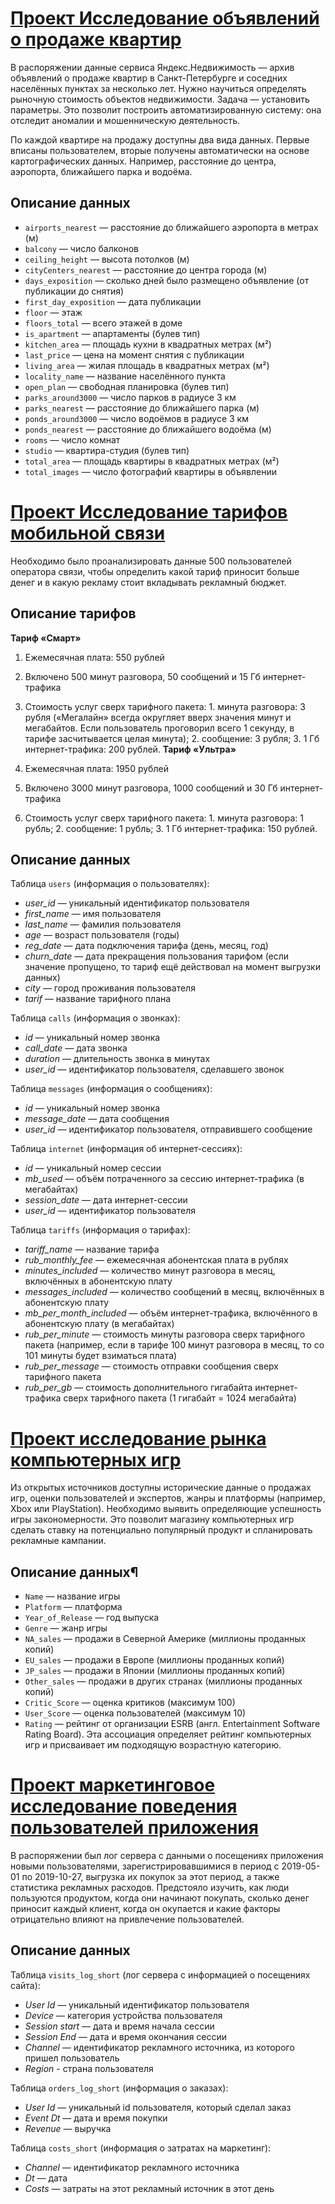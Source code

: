 # [Проект Исследование объявлений о продаже квартир](https://github.com/Ruzhaya/Data_analysis_projects/blob/main/Project_3.ipynb)
В распоряжении данные сервиса Яндекс.Недвижимость — архив объявлений о продаже квартир в Санкт-Петербурге и соседних населённых пунктах за несколько лет. Нужно научиться определять рыночную стоимость объектов недвижимости. Задача — установить параметры. Это позволит построить автоматизированную систему: она отследит аномалии и мошенническую деятельность.

По каждой квартире на продажу доступны два вида данных. Первые вписаны пользователем, вторые получены автоматически на основе картографических данных. Например, расстояние до центра, аэропорта, ближайшего парка и водоёма.

## Описание данных

- `airports_nearest` — расстояние до ближайшего аэропорта в метрах (м)
- `balcony` — число балконов
- `ceiling_height` — высота потолков (м)
- `cityCenters_nearest` — расстояние до центра города (м)
- `days_exposition` — сколько дней было размещено объявление (от публикации до снятия)
- `first_day_exposition` — дата публикации
- `floor` — этаж
- `floors_total` — всего этажей в доме
- `is_apartment` — апартаменты (булев тип)
- `kitchen_area` — площадь кухни в квадратных метрах (м²)
- `last_price` — цена на момент снятия с публикации
- `living_area` — жилая площадь в квадратных метрах (м²)
- `locality_name` — название населённого пункта
- `open_plan` — свободная планировка (булев тип)
- `parks_around3000` — число парков в радиусе 3 км
- `parks_nearest` — расстояние до ближайшего парка (м)
- `ponds_around3000` — число водоёмов в радиусе 3 км
- `ponds_nearest` — расстояние до ближайшего водоёма (м)
- `rooms` — число комнат
- `studio` — квартира-студия (булев тип)
- `total_area` — площадь квартиры в квадратных метрах (м²)
- `total_images` — число фотографий квартиры в объявлении

# [Проект Исследование тарифов мобильной связи](https://github.com/Ruzhaya/Data_analysis_projects/blob/main/Project_4.ipynb)
Необходимо было проанализировать данные 500 пользователей оператора связи, чтобы определить какой тариф приносит больше денег и в какую рекламу стоит вкладывать рекламный бюджет.

## Описание тарифов
 
**Тариф «Смарт»**

1. Ежемесячная плата: 550 рублей
2. Включено 500 минут разговора, 50 сообщений и 15 Гб интернет-трафика
3. Стоимость услуг сверх тарифного пакета: 1. минута разговора: 3 рубля («Мегалайн» всегда округляет вверх значения минут и мегабайтов. Если пользователь проговорил всего 1 секунду, в тарифе засчитывается целая минута); 2. сообщение: 3 рубля; 3. 1 Гб интернет-трафика: 200 рублей.
**Тариф «Ультра»**

1. Ежемесячная плата: 1950 рублей
2. Включено 3000 минут разговора, 1000 сообщений и 30 Гб интернет-трафика
3. Стоимость услуг сверх тарифного пакета: 1. минута разговора: 1 рубль; 2. сообщение: 1 рубль; 3. 1 Гб интернет-трафика: 150 рублей.

## Описание данных 
Таблица `users` (информация о пользователях):<br>
* *user_id* — уникальный идентификатор пользователя
* *first_name* — имя пользователя
* *last_name* — фамилия пользователя
* *age* — возраст пользователя (годы)
* *reg_date* — дата подключения тарифа (день, месяц, год)
* *churn_date* — дата прекращения пользования тарифом (если значение пропущено, то тариф ещё действовал на момент выгрузки данных)
* *city* — город проживания пользователя
* *tarif* — название тарифного плана <br>

Таблица `calls` (информация о звонках):<br>
* *id* — уникальный номер звонка
* *call_date* — дата звонка
* *duration* — длительность звонка в минутах
* *user_id* — идентификатор пользователя, сделавшего звонок <br>

Таблица `messages` (информация о сообщениях): <br>
* *id* — уникальный номер звонка
* *message_date* — дата сообщения
* *user_id* — идентификатор пользователя, отправившего сообщение <br>

Таблица `internet` (информация об интернет-сессиях): <br>
* *id* — уникальный номер сессии
* *mb_used* — объём потраченного за сессию интернет-трафика (в мегабайтах)
* *session_date* — дата интернет-сессии
* *user_id* — идентификатор пользователя <br>

Таблица `tariffs` (информация о тарифах): <br>
* *tariff_name* — название тарифа
* *rub_monthly_fee* — ежемесячная абонентская плата в рублях
* *minutes_included* — количество минут разговора в месяц, включённых в абонентскую плату
* *messages_included* — количество сообщений в месяц, включённых в абонентскую плату
* *mb_per_month_included* — объём интернет-трафика, включённого в абонентскую плату (в мегабайтах)
* *rub_per_minute* — стоимость минуты разговора сверх тарифного пакета (например, если в тарифе 100 минут разговора в месяц, то со 101 минуты будет взиматься плата)
* *rub_per_message* — стоимость отправки сообщения сверх тарифного пакета
* *rub_per_gb* — стоимость дополнительного гигабайта интернет-трафика сверх тарифного пакета (1 гигабайт = 1024 мегабайта)

# [Проект исследование рынка компьютерных игр](https://github.com/Ruzhaya/Data_analysis_projects/blob/main/Project_5.ipynb)
Из открытых источников доступны исторические данные о продажах игр, оценки пользователей и экспертов, жанры и платформы (например, Xbox или PlayStation). Необходимо выявить определяющие успешность игры закономерности. Это позволит магазину компьютерных игр сделать ставку на потенциально популярный продукт и спланировать рекламные кампании.

## Описание данных¶
* `Name` — название игры
* `Platform` — платформа
* `Year_of_Release` — год выпуска
* `Genre` — жанр игры
* `NA_sales` — продажи в Северной Америке (миллионы проданных копий)
* `EU_sales` — продажи в Европе (миллионы проданных копий)
* `JP_sales` — продажи в Японии (миллионы проданных копий)
* `Other_sales` — продажи в других странах (миллионы проданных копий)
* `Critic_Score` — оценка критиков (максимум 100)
* `User_Score` — оценка пользователей (максимум 10)
* `Rating` — рейтинг от организации ESRB (англ. Entertainment Software Rating Board). Эта ассоциация определяет рейтинг компьютерных игр и присваивает им подходящую возрастную категорию.

# [Проект маркетинговое исследование поведения пользователей приложения](https://github.com/Ruzhaya/Data_analysis_projects/blob/main/Project_7.ipynb)
В распоряжении был лог сервера с данными о посещениях приложения новыми пользователями, зарегистрировавшимися в период с 2019-05-01 по 2019-10-27, выгрузка их покупок за этот период, а также статистика рекламных расходов. Предстояло изучить, как люди пользуются продуктом, когда они начинают покупать, сколько денег приносит каждый клиент, когда он окупается и какие факторы отрицательно влияют на привлечение пользователей.

## Описание данных 
Таблица `visits_log_short` (лог сервера с информацией о посещениях сайта):

* *User Id* — уникальный идентификатор пользователя
* *Device* — категория устройства пользователя
* *Session start* — дата и время начала сессии
* *Session End* — дата и время окончания сессии
* *Channel* — идентификатор рекламного источника, из которого пришел пользователь
* *Region* - страна пользователя

Таблица `orders_log_short` (информация о заказах):

* *User Id* — уникальный id пользователя, который сделал заказ
* *Event Dt* — дата и время покупки
* *Revenue* — выручка

Таблица `costs_short` (информация о затратах на маркетинг):

* *Channel* — идентификатор рекламного источника
* *Dt* — дата
* *Costs* — затраты на этот рекламный источник в этот день

